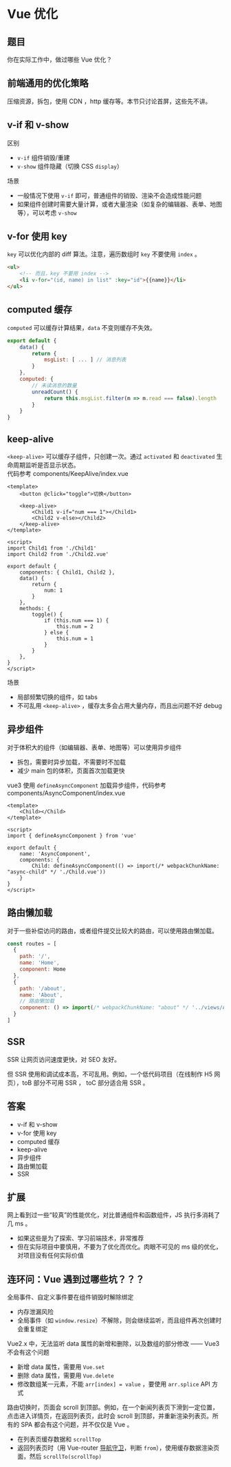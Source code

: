 # Vue 优化

## 题目

你在实际工作中，做过哪些 Vue 优化？

## 前端通用的优化策略

压缩资源，拆包，使用 CDN ，http 缓存等。本节只讨论首屏，这些先不讲。

## v-if 和 v-show

区别
- `v-if` 组件销毁/重建
- `v-show` 组件隐藏（切换 CSS `display`）

场景
- 一般情况下使用 `v-if` 即可，普通组件的销毁、渲染不会造成性能问题
- 如果组件创建时需要大量计算，或者大量渲染（如复杂的编辑器、表单、地图等），可以考虑 `v-show`

## v-for 使用 key

`key` 可以优化内部的 diff 算法。注意，遍历数组时 `key` 不要使用 `index` 。

```html
<ul>
    <!-- 而且，key 不要用 index -->
    <li v-for="(id, name) in list" :key="id">{{name}}</li>
</ul>
```

## computed 缓存

`computed` 可以缓存计算结果，`data` 不变则缓存不失效。

```js
export default {
    data() {
        return {
            msgList: [ ... ] // 消息列表
        }
    },
    computed: {
        // 未读消息的数量
        unreadCount() {
            return this.msgList.filter(m => m.read === false).length
        }
    }
}
```

## keep-alive

`<keep-alive>` 可以缓存子组件，只创建一次。通过 `activated` 和 `deactivated` 生命周期监听是否显示状态。<br>
代码参考 components/KeepAlive/index.vue

```vue
<template>
    <button @click="toggle">切换</button>

    <keep-alive>
        <Child1 v-if="num === 1"></Child1>
        <Child2 v-else></Child2>
    </keep-alive>
</template>

<script>
import Child1 from './Child1'
import Child2 from './Child2.vue'

export default {
    components: { Child1, Child2 },
    data() {
        return {
            num: 1
        }
    },
    methods: {
        toggle() {
            if (this.num === 1) {
                this.num = 2
            } else {
                this.num = 1
            }
        }
    },
}
</script>
```
场景
- 局部频繁切换的组件，如 tabs
- 不可乱用 `<keep-alive>` ，缓存太多会占用大量内存，而且出问题不好 debug

## 异步组件

对于体积大的组件（如编辑器、表单、地图等）可以使用异步组件
- 拆包，需要时异步加载，不需要时不加载
- 减少 main 包的体积，页面首次加载更快

vue3 使用 `defineAsyncComponent` 加载异步组件，代码参考 components/AsyncComponent/index.vue
```vue
<template>
    <Child></Child>
</template>

<script>
import { defineAsyncComponent } from 'vue'

export default {
    name: 'AsyncComponent',
    components: {
        Child: defineAsyncComponent(() => import(/* webpackChunkName: "async-child" */ './Child.vue'))
    }
}
</script>
```
## 路由懒加载

对于一些补偿访问的路由，或者组件提交比较大的路由，可以使用路由懒加载。

```js
const routes = [
  {
    path: '/',
    name: 'Home',
    component: Home
  },
  {
    path: '/about',
    name: 'About',
    // 路由懒加载
    component: () => import(/* webpackChunkName: "about" */ '../views/About.vue')
  }
]
```

## SSR

SSR 让网页访问速度更快，对 SEO 友好。

但 SSR 使用和调试成本高，不可乱用。例如，一个低代码项目（在线制作 H5 网页），toB 部分不可用 SSR ， toC 部分适合用 SSR 。

## 答案

- v-if 和 v-show
- v-for 使用 key
- computed 缓存
- keep-alive
- 异步组件
- 路由懒加载
- SSR

## 扩展

网上看到过一些“较真”的性能优化，对比普通组件和函数组件，JS 执行多消耗了几 ms 。
- 如果这些是为了探索、学习前端技术，非常推荐
- 但在实际项目中要慎用，不要为了优化而优化。肉眼不可见的 ms 级的优化，对项目没有任何实际价值

## 连环问：Vue 遇到过哪些坑？？？

全局事件、自定义事件要在组件销毁时解除绑定
- 内存泄漏风险
- 全局事件（如 `window.resize`）不解除，则会继续监听，而且组件再次创建时会重复绑定

Vue2.x 中，无法监听 data 属性的新增和删除，以及数组的部分修改 —— Vue3 不会有这个问题
- 新增 data 属性，需要用 `Vue.set`
- 删除 data 属性，需要用 `Vue.delete`
- 修改数组某一元素，不能 `arr[index] = value` ，要使用 `arr.splice` API 方式

路由切换时，页面会 scroll 到顶部。例如，在一个新闻列表页下滑到一定位置，点击进入详情页，在返回列表页，此时会 scroll 到顶部，并重新渲染列表页。所有的 SPA 都会有这个问题，并不仅仅是 Vue 。
- 在列表页缓存数据和 `scrollTop`
- 返回列表页时（用 Vue-router [导航守卫](https://router.vuejs.org/zh/guide/advanced/navigation-guards.html)，判断 `from`），使用缓存数据渲染页面，然后 `scrollTo(scrollTop)`
